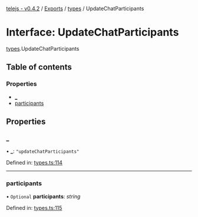 [telejs - v0.4.2](../README.md) / [Exports](../modules.md) / [types](../modules/types.md) / UpdateChatParticipants

# Interface: UpdateChatParticipants

[types](../modules/types.md).UpdateChatParticipants

## Table of contents

### Properties

- [\_](types.updatechatparticipants.md#_)
- [participants](types.updatechatparticipants.md#participants)

## Properties

### \_

• **\_**: ``"updateChatParticipants"``

Defined in: [types.ts:114](https://github.com/telejs/telejs/blob/64a8dcf/src/types.ts#L114)

___

### participants

• `Optional` **participants**: *string*

Defined in: [types.ts:115](https://github.com/telejs/telejs/blob/64a8dcf/src/types.ts#L115)
